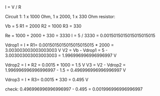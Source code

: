 I = V / R

Circuit 1: 1 x 1000 Ohm, 1 x 2000, 1 x 330 Ohm resistor:

Vb = 5
R1 = 2000
R2 = 1000
R3 = 330

Re = 1000 + 2000 + 330 = 3330
I = 5 / 3330 = 0.0015015015015015015015

Vdrop1 = I * R1= 0.0015015015015015015015 * 2000 = 3.003003003003003003 V
V2 = Vb - Vdrop1 = 5 - 3.003003003003003003 = 1.996996996996996997 V

Vdrop2 = I * R2 = 0.0015 * 1000 = 1.5 V
V3 = V2 - Vdrop2 = 1.996996996996996997 - 1.5 = 0.496996996996996997 V

Vdrop3 = I * R3= 0.0015 * 330 = 0.495 V

check: 0.496996996996996997 - 0.495 = 0.001996996996996997
